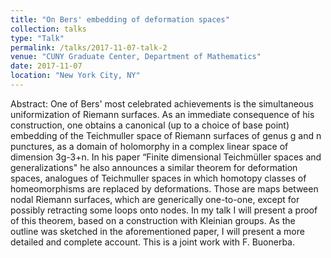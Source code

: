 ```yaml
---
title: "On Bers' embedding of deformation spaces"
collection: talks
type: "Talk"
permalink: /talks/2017-11-07-talk-2
venue: "CUNY Graduate Center, Department of Mathematics"
date: 2017-11-07
location: "New York City, NY"
---
```


Abstract:
One of Bers' most celebrated achievements is the simultaneous uniformization of Riemann surfaces. As an immediate consequence of his construction, one obtains a canonical (up to a choice of base point) embedding of the Teichmuller space of Riemann surfaces of genus g and n punctures, as a domain of holomorphy in a complex linear space of dimension 3g-3+n. In his paper “Finite dimensional Teichmüller spaces and generalizations" he also announces a similar theorem for deformation spaces, analogues of Teichmuller spaces in which homotopy classes of homeomorphisms are replaced by deformations. Those are maps between nodal Riemann surfaces, which are generically one-to-one, except for possibly retracting some loops onto nodes. In my talk I will present a proof of this theorem, based on a construction with Kleinian groups. As the outline was sketched in the aforementioned paper, I will present a more detailed and complete account. This is a joint work with F. Buonerba.
